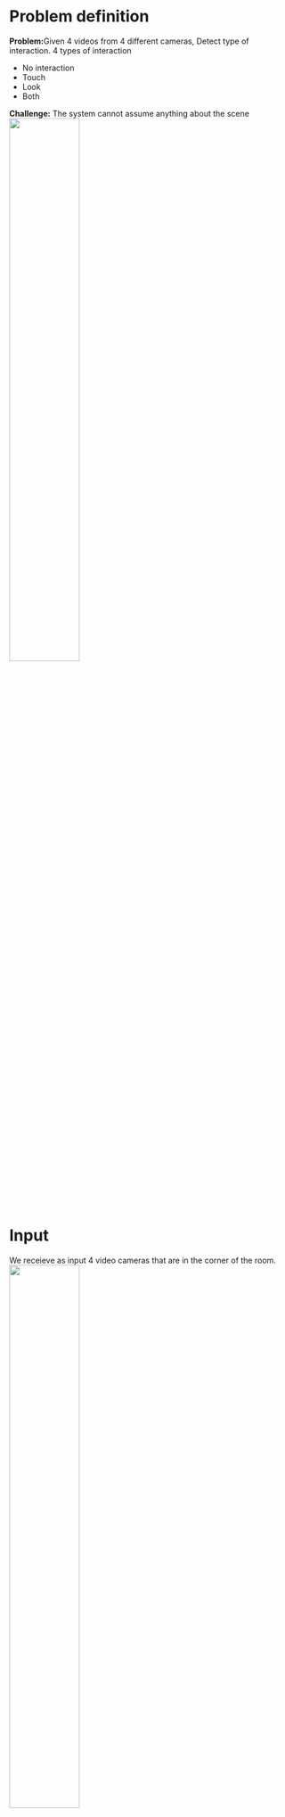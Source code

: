# Problem definition
<b>Problem:</b>Given 4 videos from 4 different cameras, Detect type of interaction.
4 types of interaction
- No interaction
- Touch
- Look
- Both

<b>Challenge:</b> The system cannot assume anything about the scene <br/>
<img src="https://image.ibb.co/e4AL9T/Screen_Shot_2018_07_24_at_11_25_30.png" width="50%">

# Input
We receieve as input 4 video cameras that are in the corner of the room. 
<img src="https://preview.ibb.co/eXVyw8/Screen_Shot_2018_07_24_at_11_42_42.png" width="50%">
